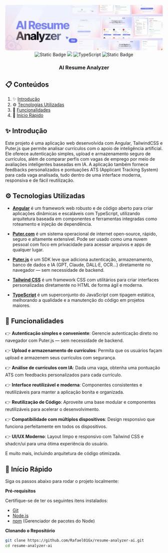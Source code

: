 <div align="center">
  <br />
      <img src="public/hero.png" alt="Banner do Projeto">
    </a>
  <br />

  <div>
    <img alt="Static Badge" src="https://img.shields.io/badge/Angular-red?style=for-the-badge&logo=angular&logoColor=white">
        <img src="https://img.shields.io/badge/-Tailwind-38B2AC?style=for-the-badge&logo=tailwind-css&logoColor=white" />
        <img src="https://img.shields.io/badge/-TypeScript-black?style=for-the-badge&logoColor=white&logo=typescript&color=3178C6" alt="TypeScript" />
    <img alt="Static Badge" src="https://img.shields.io/badge/Puter.js-181758?style=for-the-badge&logoColor=white">
  </div>

<h3 align="center">AI Resume Analyzer</h3>

</div>

## 📋 <a name="table">Conteúdos</a>

1. ✨ [Introdução](#introduction)
2. ⚙️ [Tecnologias Utilizadas](#tech-stack)
3. 🔋 [Funcionalidades](#features)
4. 🤸 [Início Rápido](#quick-start)

## <a name="introduction">✨ Introdução</a>

Este projeto é uma aplicação web desenvolvida com Angular, TailwindCSS e Puter.js que permite analisar currículos com o apoio de inteligência artificial. Ele oferece autenticação simples, upload e armazenamento seguro de currículos, além de comparar perfis com vagas de emprego por meio de avaliações inteligentes baseadas em IA. A aplicação também fornece feedbacks personalizados e pontuações ATS (Applicant Tracking System) para cada vaga analisada, tudo dentro de uma interface moderna, responsiva e de fácil reutilização.
## <a name="tech-stack">⚙️ Tecnologias Utilizadas</a>

- **[Angular](https://angular.dev/)**  é um framework web robusto e de código aberto para criar aplicações dinâmicas e escaláveis com TypeScript, utilizando arquitetura baseada em componentes e ferramentas integradas como roteamento e injeção de dependência.

- **[Puter.com](https://jsm.dev/resumind-puter)** é um sistema operacional de internet open-source, rápido, seguro e altamente extensível. Pode ser usado como uma nuvem pessoal com foco em privacidade para acessar arquivos e apps de qualquer lugar.

- **[Puter.js](https://jsm.dev/resumind-puterjs)** é um SDK leve que adiciona autenticação, armazenamento, banco de dados e IA (GPT, Claude, DALL·E, OCR…) diretamente no navegador — sem necessidade de backend.

- **[Tailwind CSS](https://tailwindcss.com/)** é um framework CSS com utilitários para criar interfaces personalizadas diretamente no HTML de forma ágil e moderna.

- **[TypeScript](https://www.typescriptlang.org/)** é um superconjunto do JavaScript com tipagem estática, melhorando a qualidade e a manutenção do código em projetos maiores.

## <a name="features">🔋 Funcionalidades</a>

👉 **Autenticação simples e conveniente**: Gerencie autenticação direto no navegador com Puter.js — sem necessidade de backend.

👉 **Upload e armazenamento de currículos**: Permita que os usuários façam upload e armazenem seus currículos com segurança.

👉 **Análise de currículos com IA**: Dada uma vaga, obtenha uma pontuação ATS com feedbacks personalizados para cada currículo.

👉 **Interface reutilizável e moderna**: Componentes consistentes e reutilizáveis para manter a aplicação bonita e organizada.

👉 **Reutilização de Código**: Aproveite uma base modular e componentes reutilizáveis para acelerar o desenvolvimento.

👉 **Compatibilidade com múltiplos dispositivos**: Design responsivo que funciona perfeitamente em todos os dispositivos.

👉 **UI/UX Moderno**: Layout limpo e responsivo com Tailwind CSS e shadcn/ui para uma ótima experiência do usuário.

E muito mais, incluindo arquitetura de código otimizada.

## <a name="quick-start">🤸 Início Rápido</a>

Siga os passos abaixo para rodar o projeto localmente:

**Pré-requisitos**

Certifique-se de ter os seguintes itens instalados:

- [Git](https://git-scm.com/)
- [Node.js](https://nodejs.org/en)
- [npm](https://www.npmjs.com/) (Gerenciador de pacotes do Node)

**Clonando o Repositório**

```bash
git clone https://github.com/Rafael01Gx/resume-analyzer-ai.git
cd resume-analyzer-ai
